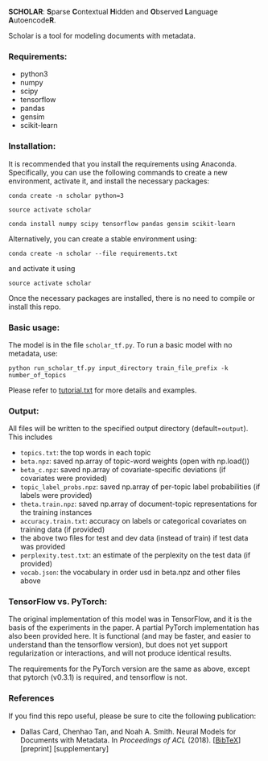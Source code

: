 **SCHOLAR**: **S**parse **C**ontextual **H**idden and **O**bserved **L**anguage **A**utoencode**R**.

Scholar is a tool for modeling documents with metadata. 


### Requirements:

- python3
- numpy
- scipy
- tensorflow
- pandas
- gensim
- scikit-learn


### Installation:

It is recommended that you install the requirements using Anaconda. Specifically, you can use the following commands to create a new environment, activate it, and install the necessary packages:

`conda create -n scholar python=3`

`source activate scholar`

`conda install numpy scipy tensorflow pandas gensim scikit-learn`

Alternatively, you can create a stable environment using:

`conda create -n scholar --file requirements.txt`

and activate it using

`source activate scholar`

Once the necessary packages are installed, there is no need to compile or install this repo.


### Basic usage:

The model is in the file `scholar_tf.py`. To run a basic model with no metadata, use:

`python run_scholar_tf.py input_directory train_file_prefix -k number_of_topics`

Please refer to [tutorial.txt](https://github.com/dallascard/scholar/blob/master/tutorial.txt) for more details and examples.


### Output:

All files will be written to the specified output directory (default=`output`). This includes

- `topics.txt`: the top words in each topic
- `beta.npz`: saved np.array of topic-word weights (open with np.load())
- `beta_c.npz`: saved np.array of covariate-specific deviations (if covariates were provided)
- `topic_label_probs.npz`: saved np.array of per-topic label probabilities (if labels were provided)
- `theta.train.npz`: saved np.array of document-topic representations for the training instances
- `accuracy.train.txt`: accuracy on labels or categorical covariates on training data (if provided)
- the above two files for test and dev data (instead of train) if test data was provided
- `perplexity.test.txt`: an estimate of the perplexity on the test data (if provided)
- `vocab.json`: the vocabulary in order usd in beta.npz and other files above


### TensorFlow vs. PyTorch:

The original implementation of this model was in TensorFlow, and it is the basis of the experiments in the paper. A partial PyTorch implementation has also been provided here. It is functional (and may be faster, and easier to understand than the tensorflow version), but does not yet support regularization or interactions, and will not produce identical results.

The requirements for the PyTorch version are the same as above, except that pytorch (v0.3.1) is required, and tensorflow is not.


### References

If you find this repo useful, please be sure to cite the following publication:

* Dallas Card, Chenhao Tan, and Noah A. Smith. Neural Models for Documents with Metadata. In *Proceedings of ACL* (2018). [[BibTeX](https://github.com/dallascard/scholar/blob/master/scholar.bib)] [preprint] [supplementary]

